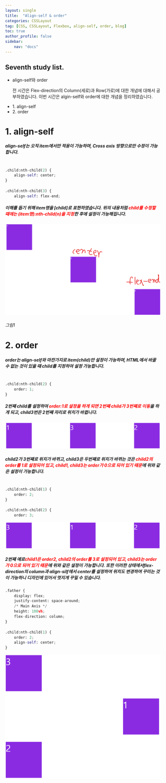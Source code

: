 ```yaml
---
layout: single
title:  "Align-self & order"
categories: CSSLayout
tag: [CSS, CSSLayout, Flexbox, align-self, order, blog]
toc: true
author_profile: false
sidebar:
    nav: "docs"
---
```


<div class="notice">
<h2>Seventh study list.</h2>
<ul>
    <li>align-self와 order</li>
    <p>전 시간은 Flex-direction의 Column(세로)과 Row(가로)에 대한 개념에 대해서 공부하였습니다. 이번 시간은 algin-self와 order에 대한 개념을 정리하였습니다.</p>
    <li>1. align-self</li>
    <li>2. order</li>
</ul>
</div>

# 1. align-self
<h5>align-self는 오직 item에서만 적용이 가능하며, Cross axis 방향으로만 수정이 가능합니다.</h5>

```python

.child:nth-child(2) {
    align-self: center;
}

.child:nth-child(3) {
    align-self: flex-end;

```

<h5>이해를 돕기 위해 item명을 [child]로 표현하였습니다. 위의 내용처럼 <span style="color:red">child를 수정할 때에는 (item명):nth-child(n)을 지정</span>한 후에 설정이 가능해집니다.</h5>

![image-20220705193839723](https://github.com/LeeGwonSeon/LeeGwonSeon.github.io/blob/master/imeages/2022-07-05-seventh-Align-selfandorder/image-20220705193839723.png?raw=true)

<h6>그림1</h6>

# 2. order
<h5>order는 align-self와 마찬가지로 item(child)만 설정이 가능하며, HTML에서 바꿀 수 없는 것이 있을 때 child를 지정하여 설정 가능합니다.</h5>


```python

.child:nth-child(2) {
    order: 1;
}

```

<h5>2번째 child를 설정하여 <span style="color:red">order:1로 설정을 하게 되면 2번째 child가 3번째로 이동</span>을 하게 되고, child3번은 2번째 자리로 위치가 바뀝니다.</h5>

![image-20220705195159521](https://github.com/LeeGwonSeon/LeeGwonSeon.github.io/blob/master/imeages/2022-07-05-seventh-Align-selfandorder/image-20220705195159521.png?raw=true)



<h5>child2가 3번째로 위치가 바뀌고, child3은 두번째로 위치가 바뀌는 것은 <span style="color:red">child2의 order를 1로 설정되어 있고, child1, child3는 order가 0으로 되어 있기 때문</span>에 위와 같은 설정이 가능합니다.</h5>

```python

.child:nth-child(1) {
    order: 2;
}

.child:nth-child(2) {
    order: 3;

```

![image-20220705201618402](https://github.com/LeeGwonSeon/LeeGwonSeon.github.io/blob/master/imeages/2022-07-05-seventh-Align-selfandorder/image-20220705201618402.png?raw=true)

<h5>2번째 예로<span style="color:red">child1은 order2, child2의 order를 3로 설정되어 있고, child3는 order가 0으로 되어 있기 때문</span>에 위와 같은 설정이 가능합니다. 또한 이러한 상태에서flex-direction의 column과 align-silf에서 center를 설정하여 위치도 변경하여 꾸미는 것이 가능하니 디자인에 있어서 멋지게 꾸밀 수 있습니다.</h5>

```python
.father {
    display: flex;
    justify-content: space-around;
    /* Main Axis */
    height: 100vh;
    flex-direction: column;
}

.child:nth-child(1) {
    order: 2;
    align-self: center;
}

```

![image-20220705202230684](https://github.com/LeeGwonSeon/LeeGwonSeon.github.io/blob/master/imeages/2022-07-05-seventh-Align-selfandorder/image-20220705202230684.png?raw=true)





